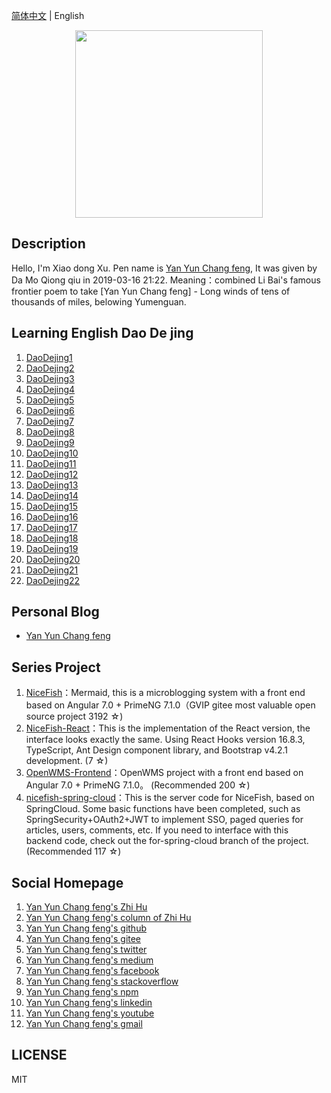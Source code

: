 [简体中文](README.md) |  English  

<p align="center">
    <img width="300" src="https://cdn.jsdelivr.net/gh/yanyunchangfeng/cdn@1.0/assets/img/blog/yycf/yanyunchangfeng.png">
</p>

##  Description
Hello, I'm Xiao dong Xu. Pen name is [Yan Yun Chang feng](https://yanyunchangfeng.github.io), It was given by Da Mo Qiong qiu in 2019-03-16 21:22. 
Meaning：combined Li Bai's famous frontier poem to take [Yan Yun Chang feng] - Long winds of tens of thousands of miles, belowing Yumenguan.
##  Learning English Dao De jing

1.  [DaoDejing1](src/assets/img/lesson1.png)  
2.  [DaoDejing2](src/assets/img/lesson2.png)  
3.  [DaoDejing3](src/assets/img/lesson3.png)  
4.  [DaoDejing4](src/assets/img/lesson4.png)  
5.  [DaoDejing5](src/assets/img/lesson5.png)  
6.  [DaoDejing6](src/assets/img/lesson6.png)  
7.  [DaoDejing7](src/assets/img/lesson7.png)  
8.  [DaoDejing8](src/assets/img/lesson8.png)  
9.  [DaoDejing9](src/assets/img/lesson9.png)  
10. [DaoDejing10](src/assets/img/lesson10.png)  
11. [DaoDejing11](src/assets/img/lesson11.png)  
12. [DaoDejing12](src/assets/img/lesson12.png)  
13. [DaoDejing13](src/assets/img/lesson13.png) 
14. [DaoDejing14](src/assets/img/lesson14.png) 
15. [DaoDejing15](src/assets/img/lesson15.png) 
16. [DaoDejing16](src/assets/img/lesson16.png)   
17. [DaoDejing17](src/assets/img/lesson17.png)  
18. [DaoDejing18](src/assets/img/lesson18.png)  
19. [DaoDejing19](src/assets/img/lesson19.png)  
20. [DaoDejing20](src/assets/img/lesson20.png)  
21. [DaoDejing21](src/assets/img/lesson21.png)  
22. [DaoDejing22](src/assets/img/lesson22.png)  

## Personal Blog  

* [Yan Yun Chang feng](https://yanyunchangfeng.github.io) 

## Series Project

1. [NiceFish]( https://gitee.com/mumu-osc/NiceFish)：Mermaid, this is a microblogging system with a front end based on Angular 7.0 + PrimeNG 7.1.0（GVIP  gitee most valuable open source project 3192 ☆)
2. [NiceFish-React](https://github.com/damoqiongqiu/NiceFish-React)：This is the implementation of the React version, the interface looks exactly the same. Using React Hooks version 16.8.3, TypeScript, Ant Design component library, and Bootstrap v4.2.1 development.  (7 ☆)
3. [OpenWMS-Frontend](https://gitee.com/mumu-osc/OpenWMS-Frontend)：OpenWMS project with a front end based on Angular 7.0 + PrimeNG 7.1.0。  (Recommended 200 ☆)
4. [nicefish-spring-cloud](https://gitee.com/mumu-osc/nicefish-spring-cloud)：This is the server code for NiceFish, based on SpringCloud. Some basic functions have been completed, such as SpringSecurity+OAuth2+JWT to implement SSO, paged queries for articles, users, comments, etc. If you need to interface with this backend code, check out the for-spring-cloud branch of the project. (Recommended 117 ☆) 

## Social Homepage 

1.  [Yan Yun Chang feng's Zhi Hu](https://zhihu.com/people/hbxyxuxiaodong)  
2.  [Yan Yun Chang feng's column of Zhi Hu](https://zhuanlan.zhihu.com/yanyunchangfeng) 
3.  [Yan Yun Chang feng's github](https://github.com/yanyunchangfeng)  
4.  [Yan Yun Chang feng's gitee](https://gitee.com/yanyunchangfeng)  
5.  [Yan Yun Chang feng's twitter](https://twitter.com/yanyunchangfeng)  
6.  [Yan Yun Chang feng's medium](https://medium.com/@yanyunchangfeng)  
7.  [Yan Yun Chang feng's facebook](https://facebook.com/yanyunchangfeng)  
8.  [Yan Yun Chang feng's stackoverflow](http://stackoverflow.com/users/11366314)  
9.  [Yan Yun Chang feng's npm](https://npmjs.com/~yanyunchangfeng)  
10. [Yan Yun Chang feng's linkedin](https://www.linkedin.com/in/yanyunchangfeng)  
11. [Yan Yun Chang feng's youtube](https://www.youtube.com/channel/UCaz2-l8Bd8tTBf1q-2ww7VA)  
12. [Yan Yun Chang feng's gmail](mailto:yanyunchangfeng@gamil.com)

## LICENSE

MIT